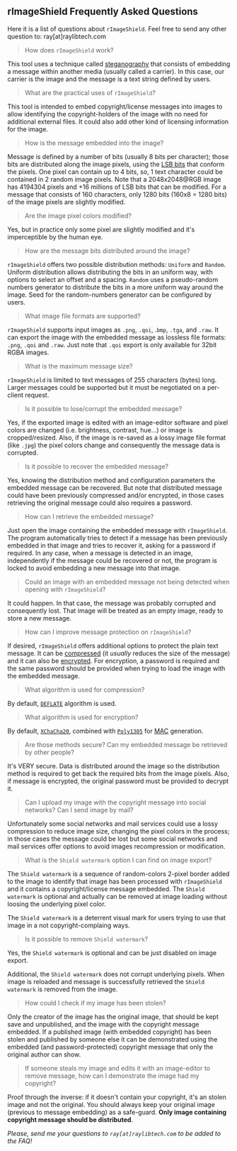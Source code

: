 ## rImageShield Frequently Asked Questions

Here it is a list of questions about `rImageShield`. Feel free to send any other question to: ray[at]raylibtech.com

 > How does `rImageShield` work?

This tool uses a technique called [steganography](https://en.wikipedia.org/wiki/Steganography) that consists of embedding a message within another media (usually called a carrier). In this case, our carrier is the image and the message is a text string defined by users.

 > What are the practical uses of `rImageShield`?

This tool is intended to embed copyright/license messages into images to allow identifying the copyright-holders of the image with no need for additional external files. It could also add other kind of licensing information for the image.

 > How is the message embedded into the image?

Message is defined by a number of bits (usually 8 bits per character); those bits are distributed along the image pixels, using the [LSB bits](https://en.wikipedia.org/wiki/Bit_numbering) that conform the pixels. One pixel can contain up to 4 bits, so, 1 text character could be contained in 2 random image pixels. Note that a 2048x2048@RGB image has 4194304 pixels and +16 millions of LSB bits that can be modified. For a message that consists of 160 characters, only 1280 bits (160x8 = 1280 bits) of the image pixels are slightly modified.

 > Are the image pixel colors modified?

Yes, but in practice only some pixel are slightly modified and it's imperceptible by the human eye.

 > How are the message bits distributed around the image?

`rImageShield` offers two possible distribution methods: `Uniform` and `Random`. Uniform distribution allows distributing the bits in an uniform way, with options to select an offset and a spacing. `Random` uses a pseudo-random numbers generator to distribute the bits in a more uniform way around the image. Seed for the random-numbers generator can be configured by users.

 > What image file formats are supported?

`rImageShield` supports input images as `.png`, `.qoi`, .`bmp`, `.tga`, and `.raw`. It can export the image with the embedded message as lossless file formats: `.png`, `.qoi` and `.raw`. Just note that `.qoi` export is only available for 32bit RGBA images.

 > What is the maximum message size?

`rImageShield` is limited to text messages of 255 characters (bytes) long. Larger messages could be supported but it must be negotiated on a per-client request.

 > Is it possible to lose/corrupt the embedded message?

Yes, if the exported image is edited with an image-editor software and pixel colors are changed (i.e. brightness, contrast, hue...) or image is cropped/resized. Also, if the image is re-saved as a lossy image file format (like `.jpg`) the pixel colors change and consequently the message data is corrupted.

 > Is it possible to recover the embedded message?

Yes, knowing the distribution method and configuration parameters the embedded message can be recovered. But note that distributed message could have been previously compressed and/or encrypted, in those cases retrieving the original message could also requires a password.

 > How can I retrieve the embedded message?

Just open the image containing the embedded message with `rImageShield`. The program automatically tries to detect if a message has been previously embedded in that image and tries to recover it, asking for a password if required. In any case, when a message is detected in an image, independently if the message could be recovered or not, the program is locked to avoid embedding a new message into that image.

 > Could an image with an embedded message not being detected when opening with `rImageShield`?

It could happen. In that case, the message was probably corrupted and consequently lost. That image will be treated as an empty image, ready to store a new message.

 > How can I improve message protection on `rImageShield`?

If desired, `rImageShield` offers additional options to protect the plain text message. It can be [compressed](https://en.wikipedia.org/wiki/Data_compression) (it _usually_ reduces the size of the message) and it can also be [encrypted](https://en.wikipedia.org/wiki/Encryption). For encryption, a password is required and the same password should be provided when trying to load the image with the embedded message.

 > What algorithm is used for compression?

By default, [`DEFLATE`](https://en.wikipedia.org/wiki/Deflate) algorithm is used.

 > What algorithm is used for encryption?

By default, [`XChaCha20`](https://en.wikipedia.org/wiki/Salsa20#ChaCha_variant), combined with [`Poly1305`](https://en.wikipedia.org/wiki/Poly1305) for [MAC](https://en.wikipedia.org/wiki/Message_authentication_code) generation.

 > Are those methods secure? Can my embedded message be retrieved by other people?

It's VERY secure. Data is distributed around the image so the distribution method is required to get back the required bits from the image pixels. Also, if message is encrypted, the original password must be provided to decrypt it.

 > Can I upload my image with the copyright message into social networks? Can I send image by mail?

Unfortunately some social networks and mail services could use a lossy compression to reduce image size, changing the pixel colors in the process; in those cases the message could be lost but some social networks and mail services offer options to avoid images recompression or modification.

 > What is the `Shield watermark` option I can find on image export?

The `Shield watermark` is a sequence of random-colors 2-pixel border added to the image to identify that image has been processed with `rImageShield` and it contains a copyright/license message embedded. The `Shield watermark` is optional and actually can be removed at image loading without loosing the underlying pixel color.

The `Shield watermark` is a deterrent visual mark for users trying to use that image in a not copyright-complaing ways.

 > Is it possible to remove `Shield watermark`?

Yes, the `Shield watermark` is optional and can be just disabled on image export.

Additional, the `Shield watermark` does not corrupt underlying pixels. When image is reloaded and message is successfully retrieved the `Shield watermark` is removed from the image.

 > How could I check if my image has been stolen?

Only the creator of the image has the original image, that should be kept save and unpublished, and the image with the copyright message embedded. If a published image (with embedded copyright) has been stolen and published by someone else it can be demonstrated using the embedded (and password-protected) copyright message that only the original author can show.

 > If someone steals my image and edits it with an image-editor to remove message, how can I demonstrate the image had my copyright?

Proof through the inverse: if it doesn't contain your copyright, it's an stolen image and not the original. You should always keep your original image (previous to message embedding) as a safe-guard. **Only image containing copyright message should be distributed**.

_Please, send me your questions to `ray[at]raylibtech.com` to be added to the FAQ!_
